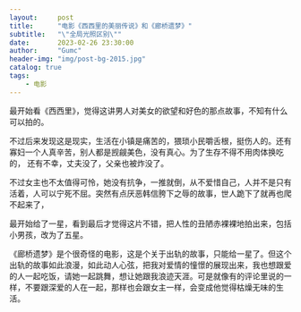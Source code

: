 ```yaml
---
layout:     post
title:      "电影《西西里的美丽传说》和《廊桥遗梦》"
subtitle:   "\"全局光照区别\""
date:       2023-02-26 23:30:00
author:     "Gumc"
header-img: "img/post-bg-2015.jpg"
catalog: true
tags:
    - 电影
---
```

最开始看《西西里》，觉得这讲男人对美女的欲望和好色的那点故事，不知有什么可以拍的。 

不过后来发现这是现实，生活在小镇是痛苦的，猥琐小民嚼舌根，挺伤人的。还有寡妇一个人真辛苦，别人都是觊觎美色，没有真心。为了生存不得不用肉体换吃的， 还有不幸，丈夫没了，父亲也被炸没了。 

不过女主也不太值得可怜，她没有抗争，一推就倒，从不爱惜自己，人并不是只有活着，人可以宁死不屈。突然有点厌恶韩信胯下之辱的故事，世人跪下了就再也爬不起来了，

最开始给了一星，看到最后才觉得这片不错，把人性的丑陋赤裸裸地拍出来，包括小男孩，改为了五星。

《廊桥遗梦》是个很奇怪的电影，这是个关于出轨的故事，只能给一星了。但这个出轨的故事如此浪漫，如此动人心弦，把我对爱情的憧憬的展现出来，我也想跟爱的人一起吃饭，请她一起跳舞，想让她跟我浪迹天涯。可是就像有的评论里说的一样，不要跟深爱的人在一起，那样也会跟女主一样，会变成他觉得枯燥无味的生活。
